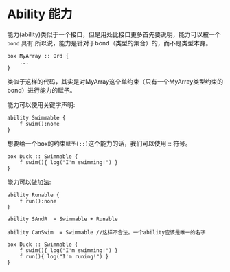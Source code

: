 # Ability 能力

能力(ability)类似于一个接口，但是用处比接口更多首先要说明，能力可以被一个`bond` 具有.所以说，能力是针对于bond（类型的集合）的，而不是类型本身。

```tsx
box MyArray :: Ord {
    ...
}
```

类似于这样的代码，其实是对MyArray这个单约束（只有一个MyArray类型约束的bond）进行能力的赋予。

能力可以使用关键字声明:

```tsx
ability Swimmable {
    f swim():none
}
```

想要给一个box的约束`赋予(::)`这个能力的话，我们可以使用 :: 符号。

```tsx
box Duck :: Swimmable {
    f swim(){ log("I'm swimming!") }    
}
```

能力可以做加法:

```tsx
ability Runable {
    f run():none
}
```

```tsx
ability SAndR  = Swimmable + Runable

ability CanSwim  = Swimmable //这样不合法。一个ability应该是唯一的名字
```

```tsx
box Duck :: Swimmable {
    f swim(){ log("I'm swimming!") }    
    f run(){ log("I'm runing!") }    
}
```
